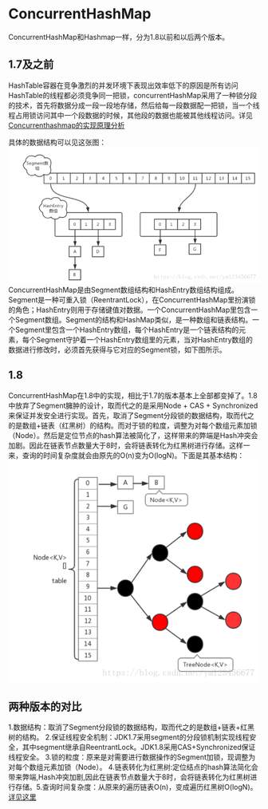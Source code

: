 # ConcurrentHashMap
ConcurrentHashMap和Hashmap一样，分为1.8以前和以后两个版本。

## 1.7及之前
HashTable容器在竞争激烈的并发环境下表现出效率低下的原因是所有访问HashTable的线程都必须竞争同一把锁，concurrentHashMap采用了一种锁分段的技术，首先将数据分成一段一段地存储，然后给每一段数据配一把锁，当一个线程占用锁访问其中一个段数据的时候，其他段的数据也能被其他线程访问。详见[Concurrenthashmap的实现原理分析](https://blog.csdn.net/ym123456677/article/details/78860719)

具体的数据结构可以见这张图：
![pic](../../Pics/20180522145823781.png)
ConcurrentHashMap是由Segment数组结构和HashEntry数组结构组成。Segment是一种可重入锁（ReentrantLock），在ConcurrentHashMap里扮演锁的角色；HashEntry则用于存储键值对数据。一个ConcurrentHashMap里包含一个Segment数组。Segment的结构和HashMap类似，是一种数组和链表结构。一个Segment里包含一个HashEntry数组，每个HashEntry是一个链表结构的元素，每个Segment守护着一个HashEntry数组里的元素，当对HashEntry数组的数据进行修改时，必须首先获得与它对应的Segment锁，如下图所示。

## 1.8
ConcurrentHashMap在1.8中的实现，相比于1.7的版本基本上全部都变掉了。1.8中放弃了Segment臃肿的设计，取而代之的是采用Node + CAS + Synchronized来保证并发安全进行实现。首先，取消了Segment分段锁的数据结构，取而代之的是数组+链表（红黑树）的结构。而对于锁的粒度，调整为对每个数组元素加锁（Node）。然后是定位节点的hash算法被简化了，这样带来的弊端是Hash冲突会加剧。因此在链表节点数量大于8时，会将链表转化为红黑树进行存储。这样一来，查询的时间复杂度就会由原先的O(n)变为O(logN)。下面是其基本结构：
![pic2](../../Pics/20180522155453418.png)

## 两种版本的对比
1.数据结构：取消了Segment分段锁的数据结构，取而代之的是数组+链表+红黑树的结构。
2.保证线程安全机制：JDK1.7采用segment的分段锁机制实现线程安全，其中segment继承自ReentrantLock。JDK1.8采用CAS+Synchronized保证线程安全。
3.锁的粒度：原来是对需要进行数据操作的Segment加锁，现调整为对每个数组元素加锁（Node）。
4.链表转化为红黑树:定位结点的hash算法简化会带来弊端,Hash冲突加剧,因此在链表节点数量大于8时，会将链表转化为红黑树进行存储。5.查询时间复杂度：从原来的遍历链表O(n)，变成遍历红黑树O(logN)。
[详见这里](https://blog.csdn.net/qq_40198004/article/details/89047318)